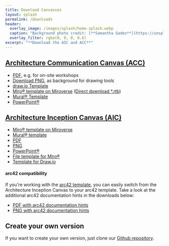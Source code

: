 ```yaml
---
title: Download Canvasses
layout: splash
permalink: /downloads
header:
  overlay_image: /images/splash/home-splash.webp
  caption: "Background photo credit: [**Samantha Gades**](https://unsplash.com/de/@srosinger3997)"
  overlay_filter: rgba(0, 0, 0, 0.6)
excerpt: "**Download the AIC and ACC**"
---
```



<h2 id="architecture-communication-canvas-acc"><a class="black-link" href="/architecture-communication-canvas">Architecture Communication Canvas (ACC)</a></h2>

<ul>
  <li><a href="/downloads/architecture-communication-canvas.pdf">PDF</a>, e.g. for on-site workshops</li>
  <li><a href="/downloads/architecture-communication-canvas.png" onclick="downloadFile()">Download PNG</a>, as background for drawing tools</li>
  <li><a href="/downloads/ArchitectureCommunicationCanvas-empty.drawio">draw.io Template</a></li>
  <li><a href="https://miro.com/miroverse/architecture-communication-canvas/">Miro® template on Miroverse</a> (<a href="/downloads/Architecture Communication Canvas.rtb">Direct download *.rtb</a>)</li>
  <li><a href="https://app.mural.co/template/5a5692e4-35e0-4a8e-8f1a-52601d2606cd/07a79dde-bfca-4ffc-b6cf-3ecb5315774b">Mural® Template</a></li>
  <li><a href="/downloads/ArchitectureCommunicationCanvas-v2.pptx">PowerPoint®</a></li>
</ul>

<h2 id="architecture-inception-canvas-aic"><a class="black-link" href="/architecture-inception-canvas">Architecture Inception Canvas (AIC)</a></h2>

<ul>
  <li><a href="https://miro.com/miroverse/architecture-inception-canvas/">Miro® template on Miroverse</a></li>
  <li><a href="https://app.mural.co/template/6957648a-5fd4-41a7-9b25-c47a3393793a/0bd7c7f5-e587-4a13-a00b-66bb47e04304">Mural® template</a></li>
  <li><a href="/downloads/architecture-inception-canvas.pdf">PDF</a></li>
  <li><a href="/downloads/architecture-inception-canvas.png" onclick="downloadFile()">PNG</a></li>
  <li><a href="/downloads/architecture-inception-canvas.pptx">PowerPoint®</a></li>
  <li><a href="/downloads/architecture-inception-canvas.rtb">File template for Miro®</a></li>
  <li><a href="/downloads/architecture-inception-canvas.drawio">Template for Draw.io</a></li>
</ul>

#### arc42 compatibility

If you're working with the [arc42 template](https://arc42.org/overview), you can easily switch from the Architecture Inception Canvas to your arc42 template. Take a look at the additional arc42 documentation hints in the downloads below:

<ul>
  <li><a href="/downloads/architecture-inception-canvas-hints.pdf">PDF with arc42 documentation hints</a></li>
  <li><a href="/downloads/architecture-inception-canvas-hints.png" onclick="downloadFile()">PNG with arc42 documentation hints</a></li>
</ul>



## Create your own version

If you want to create your own version, just clone our [Github repository](https://github.com/arc42/canvas.arc42.org-site).










<!-- Needed because Minimal Mistakes does not make downloading PNGs possible -->

<script>
function downloadFile() {
  var link = document.createElement('a');
  link.href = "/downloads/architecture-communication-canvas.png";
  link.download = "architecture-communication-canvas.png";
  document.body.appendChild(link);
  link.click();
  document.body.removeChild(link);
}
</script>  
